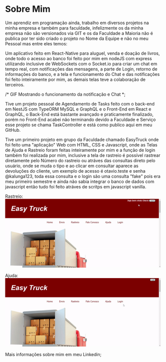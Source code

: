 # Sobre Mim
Um aprendiz em programação ainda, trabalho em diversos projetos na minha empresa e também para faculdade, infelizmente os da minha empresa não são versionados via 
GIT e os da Faculdade a Maioria não é publica por ter sido criado o projeto no Nome da Equipe e não no meu Pessoal mas entre eles temos:

Um aplicativo feito em React-Native para aluguel, venda e doação de livros, onde todo o acesso ao banco foi feito por mim em nodeJS com express utilizando inclusive de
WebSockets com o Socket.io para criar um chat em tempo real, com notificações das mensagens, a parte de Login, retorno de informações do banco, e a tela e funcionamento
do Chat e das notificações foi feito inteiramente por mim, as demais telas teve a colaboração de terceiros.

/* GIF Mostrando o funcionamento da notificação e Chat \*;

Tive um projeto pessoal de Agendamento de Tasks feito com o back-end em NestJS com TypeORM MySQL e GraphQL e o Front-End em React e GraphQL, o Back-End está bastante
avançado e praticamente finalizado, porém no Front-End acabei não terminando devido a Faculdade e Serviço esse projeto se chama TaskController e está como publico aqui
em meu GitHub.

Tive um primeiro projeto em grupo da Faculdade chamado EasyTruck onde foi feito uma "aplicação" Web com HTML, CSS e Javascript, onde as Telas de Ajuda e Rastreio foram
feitas inteiramente por mim e a função de login também foi realizada por mim, inclusive a tela de rastreio é possível rastrear diretamente pelo Número do rastreio ou
atráves das consultas direto pelo usuário, onde se muda o tipo e ao clicar em consultar aparece as devoluções do cliente, um exemplo de acesso é otavio.teste e senha
@kalunga123, toda essa consulta e o login são uma consulta "fake" pois era meu primeiro semestre e ainda não sabia integrar o banco de dados com javascript então tudo
foi feito atráves de scritps em javascript vanilla.

Rastreio:
![](https://github.com/otavioguisilva/Sobre-Mim/blob/main/ADSgifRastreio.gif)

Ajuda: 
![](https://github.com/otavioguisilva/Sobre-Mim/blob/main/ADSgifAjuda.gif)

Mais informações sobre mim em meu Linkedin;

